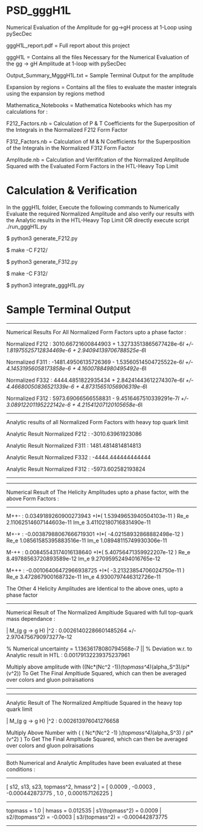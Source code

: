 # PSD_gggH1L
Numerical Evaluation of the Amplitude for gg->gH process at 1-Loop using pySecDec

gggH1L_report.pdf = Full report about this project 

gggH1L = Contains all the files Necessary for the Numerical Evaluation of the gg -> gH Amplitude at 1-loop with pySecDec

Output_Summary_MgggH1L.txt  =  Sample Terminal Output for the amplitude 

Expansion by regions = Contains all the files to evaluate the master integrals using the expansion by regions method

Mathematica_Notebooks = Mathematica Notebooks which has my calculations for : 

F212_Factors.nb =  Calculation of P & T Coefficients for the Superposition of the Integrals in the Normalized F212 Form Factor 

F312_Factors.nb =  Calculation of M & N Coefficients for the Superposition of the Integrals in the Normalized F312 Form Factor 

Amplitude.nb = Calculation and Verififcation of the Normalized Amplitude Squared with the Evaluated Form Factors in the HTL-Heavy Top Limit 

# Calculation & Verification

In the gggH1L folder, Execute the following commands to Numerically Evaluate the required Normalized Amplitude and also verify our results with the Analytic results in the HTL-Heavy Top Limit OR directly execute script ./run_gggH1L.py 

$ python3 generate_F212.py

$ make -C F212/

$ python3 generate_F312.py

$ make -C F312/

$ python3 integrate_gggH1L.py

# Sample Terminal Output

---------------------------------------------------------------------------------------------------------------------------------------------------------------------------------------------
Numerical Results For All Normalized Form Factors upto a phase factor :

Normalized F212 :  3010.66721600844903 + 1.32733513865677428e-6*I  +/-  1.81975525712834469e-6 + 2.94094139706788525e-6*I

Normalized F311 :  -1481.49506135726369 - 1.53560514504725522e-6*I  +/-  4.14531956058173858e-6 + 4.16007884980495492e-6*I

Normalized F332 :  4444.4851822935434 + 2.84241443612274307e-6*I  +/-  4.46680050836521339e-6 + 4.87315651056906319e-6*I

Normalized F312 :  5973.69066566558831 - 9.4516467510339291e-7*I  +/-  3.08912201195222142e-6 + 4.21541207120105658e-6*I

---------------------------------------------------------------------------------------------------------------------------------------------------------------------------------------------
Analytic results of all Normalized Form Factors with heavy top quark limit

Analytic Result Normalized F212 : -3010.63961923086

Analytic Result Normalized F311 : 1481.4814814814813

Analytic Result Normalized F332 : -4444.444444444444

Analytic Result Normalized F312 : -5973.602582193824

---------------------------------------------------------------------------------------------------------------------------------------------------------------------------------------------
---------------------------------------------------------------------------------------------------------------------------------------------------------------------------------------------
Numerical Result of The Helicity Amplitudes upto a phase factor, with the above Form Factors : 

---------------------------------------------------------------------------------------------------------------------------------------------------------------------------------------------
 M++-  :  0.0349189260900273943 +I*( 1.53949653940504103e-11 )   Re_e 2.11062514607144603e-11   Im_e 3.41102180716831490e-11
 
 M+-+  :  -0.00387988067666719301 +I*( -4.02158932868882498e-12 )   Re_e 1.08561585395883516e-11   Im_e 1.08948115749930306e-11
 
 M-++  :  0.00845543174016138640 +I*( 5.40756471359922207e-12 )   Re_e 8.49788563720893589e-12   Im_e 9.27095952494016765e-12
 
 M+++  :  -0.00106406472966938725 +I*( -3.21323854706024750e-11 )   Re_e 3.472867900168732e-11   Im_e 4.9300797446312726e-11
                                                                                                                                                                                         
 The Other 4 Helicity Amplitudes are Identical to the above ones, upto a phase factor 
 
---------------------------------------------------------------------------------------------------------------------------------------------------------------------------------------------
Numerical Result of The Normalized Ampltiude Squared with full top-quark mass dependance : 
                                                                                                                                                                                             
| M_(g g -> g H) |^2 :  0.00261402286601485264   +/-   2.9704756790973277e-12
                                                                                                                                                                                             
   % Numerical uncertainty =  1.13636178080794568e-7   ||  % Deviation w.r. to Analytic result in HTL : 0.00179132239375237961
                                                                                                                                                                                             
Multiply above amplitude with ((Nc*(Nc^2 -1))*(topmass^4)*(alpha_S^3)/pi*(v^2)) To Get The Final Ampltiude Squared, which can then be averaged over colors and gluon polraisations 

---------------------------------------------------------------------------------------------------------------------------------------------------------------------------------------------
---------------------------------------------------------------------------------------------------------------------------------------------------------------------------------------------
Analytic Result of The Normalized Ampltiude Squared in the heavy top quark limit
                                                                                                                                                                                             
| M_(g g -> g H) |^2 :  0.002613976041276658
                                                                                                                                                                                             
Multiply Above Number with ( ( Nc*(Nc^2 -1) )*(topmass^4)*(alpha_S^3) / pi*(v^2) )  To Get The Final Ampltiude Squared, which can then be averaged over colors and gluon polraisations 

---------------------------------------------------------------------------------------------------------------------------------------------------------------------------------------------

Both Numerical and Analytic Amplitudes have been evaluated at these conditions : 

---------------------------------------------------------------------------------------------------------------------------------------------------------------------------------------------

 [ s12, s13, s23, topmass^2, hmass^2 ]  = [  0.0009 ,  -0.0003 ,  -0.000442873775 ,  1.0 ,  0.000157126225  ]
 
---------------------------------------------------------------------------------------------------------------------------------------------------------------------------------------------
 topmass =  1.0   |  hmass =  0.012535  |  s1/(topmass^2) =  0.0009  |  s2/(topmass^2) =  -0.0003  |  s3/(topmass^2) =  -0.000442873775
 
---------------------------------------------------------------------------------------------------------------------------------------------------------------------------------------------


